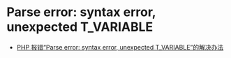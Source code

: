 # Parse error: syntax error, unexpected T_VARIABLE

- [PHP 报错“Parse error: syntax error, unexpected T_VARIABLE”的解决办法](http://www.weste.net/2013/5-21/91552.html)
